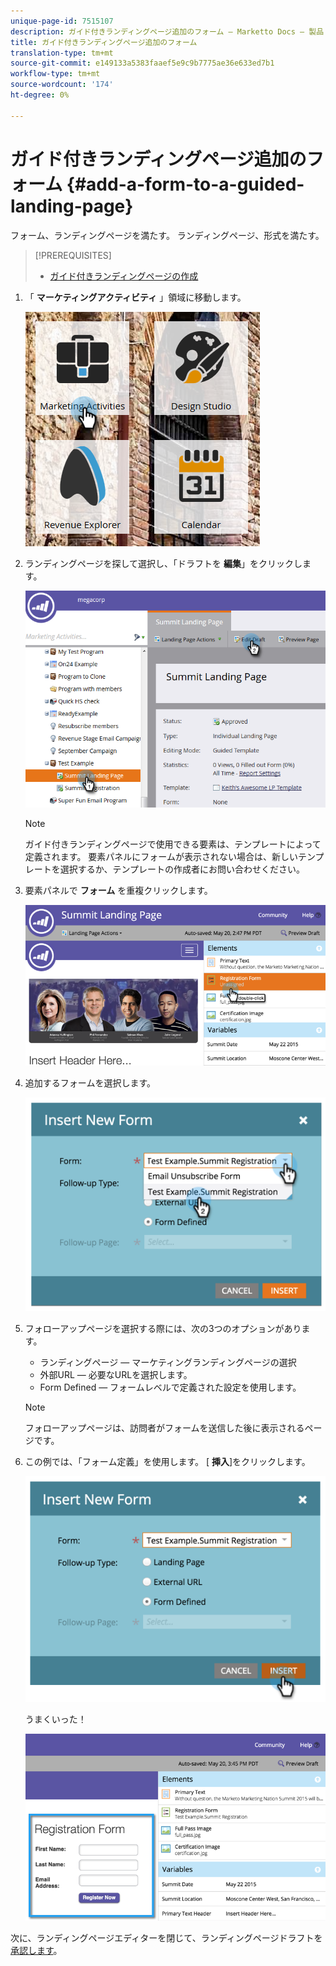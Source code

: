 ```yaml
---
unique-page-id: 7515107
description: ガイド付きランディングページ追加のフォーム — Marketto Docs — 製品ドキュメント
title: ガイド付きランディングページ追加のフォーム
translation-type: tm+mt
source-git-commit: e149133a5383faaef5e9c9b7775ae36e633ed7b1
workflow-type: tm+mt
source-wordcount: '174'
ht-degree: 0%

---
```



# ガイド付きランディングページ追加のフォーム {#add-a-form-to-a-guided-landing-page}

フォーム、ランディングページを満たす。 ランディングページ、形式を満たす。

>[!PREREQUISITES]
>
>* [ガイド付きランディングページの作成](create-a-guided-landing-page.md)

>



1. 「 **マーケティングアクティビティ** 」領域に移動します。

   ![](assets/one.png)

1. ランディングページを探して選択し、「ドラフトを **編集**」をクリックします。

   ![](assets/two.png)

   >[!NOTE]
   >
   >ガイド付きランディングページで使用できる要素は、テンプレートによって定義されます。 要素パネルにフォームが表示されない場合は、新しいテンプレートを選択するか、テンプレートの作成者にお問い合わせください。

1. 要素パネルで **フォーム** を重複クリックします。

   ![](assets/image2015-5-20-15-3a37-3a55.png)

1. 追加するフォームを選択します。

   ![](assets/image2015-5-20-15-3a44-3a35.png)

1. フォローアップページを選択する際には、次の3つのオプションがあります。

   * ランディングページ — マーケティングランディングページの選択
   * 外部URL — 必要なURLを選択します。
   * Form Defined — フォームレベルで定義された設定を使用します。

   >[!NOTE]
   >
   >フォローアップページは、訪問者がフォームを送信した後に表示されるページです。

1. この例では、「フォーム定義」を使用します。 [ **挿入**]をクリックします。

   ![](assets/image2015-5-20-15-3a46-3a55.png)

   うまくいった！

   ![](assets/image2015-5-20-15-3a45-3a45.png)

次に、ランディングページエディターを閉じて、ランディングページドラフトを [承認します](../../../../product-docs/demand-generation/landing-pages/understanding-landing-pages/approve-unapprove-or-delete-a-landing-page.md)。
